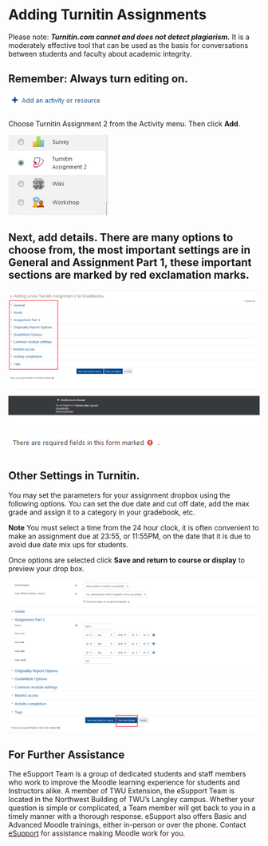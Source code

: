 # Adding Turnitin Assignments

Please note: _**Turnitin.com cannot and does not detect plagiarism.**_ It is a moderately effective tool that can be used as the basis for conversations between students and faculty about academic integrity.

## Remember: Always turn editing on.

![](../.gitbook/assets/adding-documents-1.png)

Choose Turnitin Assignment 2 from the Activity menu. Then click **Add**.

![](../.gitbook/assets/turnitin-1.png)

## Next, add details. There are many options to choose from, the most important settings are in General and Assignment Part 1, these important sections are marked by red exclamation marks.

![](../.gitbook/assets/turnitin-2.png)

![](../.gitbook/assets/turnitin-3.png)


## Other Settings in Turnitin.

You may set the parameters for your assignment dropbox using the following options. You can set the due date and cut off date, add the max grade and assign it to a category in your gradebook, etc.

**Note** You must select a time from the 24 hour clock, it is often convenient to make an assignment due at 23:55, or 11:55PM, on the date that it is due to avoid due date mix ups for students.

Once options are selected click **Save and return to course or display** to preview your drop box.

![](../.gitbook/assets/turnitin-4.png)

## For Further Assistance

The eSupport Team is a group of dedicated students and staff members who work to improve the Moodle learning experience for students and Instructors alike. A member of TWU Extension, the eSupport Team is located in the Northwest Building of TWU’s Langley campus. Whether your question is simple or complicated, a Team member will get back to you in a timely manner with a thorough response. eSupport also offers Basic and Advanced Moodle trainings, either in-person or over the phone. Contact [eSupport](https://trinitywestern.teamdynamix.com/TDClient/Requests/ServiceDet?ID=16141) for assistance making Moodle work for you.
